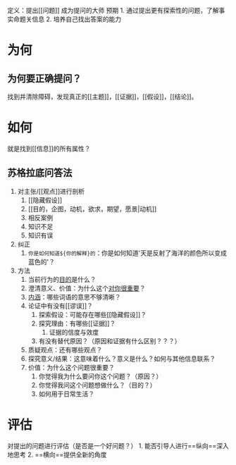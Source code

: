 定义：提出[[问题]]
成为提问的大师
预期
	1. 通过提出更有探索性的问题，了解事实命题关信息
	2. 培养自己找出答案的能力

# 为何
## 为何要正确提问？
找到并清除障碍，发现真正的[[主题]]，[[证据]]，[[假设]]，[[结论]]。

# 如何
就是找到[[信息]]的所有属性？

## 苏格拉底问答法
1. 对主张/[[观点]]进行剖析
	1. [[隐藏假设]] 
	2. [[目的，企图，动机，欲求，期望，愿景|动机]] 
	3. 相反案例
	4. 知识不足
	5. 知识有误
2. 纠正
	1. `你是如何知道${你的解释}的`：你是如何知道'天是反射了海洋的颜色所以变成蓝色的'？
3. 方法
	1.  当前行为的<u>目的</u>是什么？ 
	2. 澄清意义、价值：为什么这个<u>对你很重要</u>？
	3. <u>内涵</u>：哪些词语的意思不够清晰？
	4. 论证中有没有[[谬误]]？
		1. 探索假设：可能存在哪些[[隐藏假设]]？
		2. 探究理由：有哪些[[证据]]？
			1. 证据的信度与效度
		3. 有没有替代原因？（原因和证据有什么区别？？？）
	5. 质疑观点：还有哪些观点？
	6. 探究意义/结果：这意味着什么？意义是什么？如何与其他信息联系？
	7. 价值：为什么这个问题很重要？
		1. 你觉得我为什么要问你这个问题？（原因？）
		2. 你觉得我问这个问题想做什么？（目的？）
		3. 如何用于日常生活？
# 评估
对提出的问题进行评估（是否是一个好问题？）
	1. 能否引导人进行==纵向==深入地思考
	2. ==横向==提供全新的角度